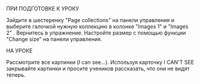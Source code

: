 ПРИ ПОДГОТОВКЕ К УРОКУ

Зайдите в шестеренку "Page collections" на панели управления и выберите галочкой нужную коллекцию в колонке "Images 1" и "Images 2" . Вернитесь в упражнение. Настройте размер с помощью функции "Change size" на панели управления.

НА УРОКЕ

Рассмотрите все картинки (I can see...). Используя карточку I CAN'T SEE закрывайте картинки и просите учеников рассказать, что они не видят теперь.
